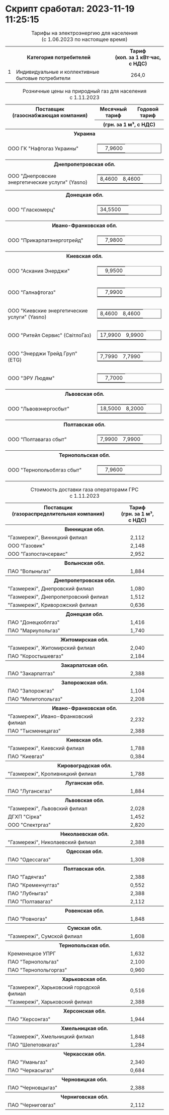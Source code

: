 # Скрипт сработал: 2023-11-19 11:25:15<table border="0" cellpadding="3" cellspacing="0" class="grid">
 <caption>
  Тарифы на электроэнергию для населения
  <br/>
  <span class="normal">
   (с 1.06.2023 по настоящее время)
  </span>
 </caption>
 <tr>
  <th align="center" colspan="2">
   Категория потребителей
  </th>
  <th align="center">
   Тариф
   <br/>
   <span class="normal">
    (коп. за 1 кВт⋅час, с НДС)
   </span>
  </th>
 </tr>
 <tr>
  <td align="right" valign="top">
   1
  </td>
  <td>
   Индивидуальные и коллективные бытовые потребители
  </td>
  <td align="center">
   264,0
  </td>
 </tr>
</table>
<table border="0" cellpadding="3" cellspacing="0" class="grid">
 <caption>
  Розничные цены на природный газ для населения
  <br/>
  <span class="">
   с 1.11.2023
  </span>
 </caption>
 <tr>
  <th align="center" rowspan="2" valign="top">
   Поставщик
   <br/>
   <span class="normal sans grey">
    (газоснабжающая компания)
   </span>
   <th align="center" class="sort2-table" colspan="1" valign="top">
    <a class="sorthref arrow-down" href="tariff/gas/?sort=trfValue1,down" onclick="return loadProcSort('tariff-table1','tariff/gas/table1.php','/tariff/gas/','date=2023-11-01','trfValue1,down','')" title="сортировать">
    </a>
    Месячный тариф
   </th>
   <th align="center" class="sort2-table" valign="top">
    <a class="sorthref arrow-down" href="tariff/gas/?sort=trfValue2,down" onclick="return loadProcSort('tariff-table1','tariff/gas/table1.php','/tariff/gas/','date=2023-11-01','trfValue2,down','')" title="сортировать">
    </a>
    Годовой тариф
   </th>
  </th>
 </tr>
 <tr>
  <th colspan="2">
   <span class="normal smaller">
    (грн. за 1 м³, с НДС)
   </span>
  </th>
 </tr>
 <tr>
  <th class="region normal" colspan="3">
   Украина
   <br/>
  </th>
 </tr>
 <tr>
  <td>
   ООО ГК "Нафтогаз Украины"
  </td>
  <td align="center" colspan="2">
   <table border="1" cellpadding="0" cellspacing="0" width="100%">
    <tr>
     <td align="center" style="border:none">
      <br/>
     </td>
     <td align="center" class="black" style="border:none">
      7,9600
      <br/>
     </td>
    </tr>
   </table>
  </td>
 </tr>
 <tr>
  <th class="region normal" colspan="3">
   Днепропетровская обл.
   <br/>
  </th>
 </tr>
 <tr>
  <td>
   ООО "Днепровские энергетические услуги" (Yasno)
  </td>
  <td align="center" colspan="2">
   <table border="1" cellpadding="0" cellspacing="0" width="100%">
    <tr>
     <td align="center" style="border:none">
      8,4600
      <br/>
     </td>
     <td align="center" class="black" style="border:none">
      8,4600
      <br/>
     </td>
    </tr>
   </table>
  </td>
 </tr>
 <tr>
  <th class="region normal" colspan="3">
   Донецкая обл.
   <br/>
  </th>
 </tr>
 <tr>
  <td>
   ООО "Гласкомерц"
  </td>
  <td align="center" colspan="2">
   <table border="1" cellpadding="0" cellspacing="0" width="100%">
    <tr>
     <td align="center" style="border:none">
      34,5500
      <br/>
     </td>
     <td align="center" class="black" style="border:none">
      <br/>
     </td>
    </tr>
   </table>
  </td>
 </tr>
 <tr>
  <th class="region normal" colspan="3">
   Ивано-Франковская обл.
   <br/>
  </th>
 </tr>
 <tr>
  <td>
   ООО "Прикарпатэнерготрейд"
  </td>
  <td align="center" colspan="2">
   <table border="1" cellpadding="0" cellspacing="0" width="100%">
    <tr>
     <td align="center" style="border:none">
      <br/>
     </td>
     <td align="center" class="black" style="border:none">
      7,9800
      <br/>
     </td>
    </tr>
   </table>
  </td>
 </tr>
 <tr>
  <th class="region normal" colspan="3">
   Киевская обл.
   <br/>
  </th>
 </tr>
 <tr>
  <td>
   ООО "Аскания Энерджи"
  </td>
  <td align="center" colspan="2">
   <table border="1" cellpadding="0" cellspacing="0" width="100%">
    <tr>
     <td align="center" style="border:none">
      <br/>
     </td>
     <td align="center" class="black" style="border:none">
      9,9500
      <br/>
     </td>
    </tr>
   </table>
  </td>
 </tr>
 <tr>
  <td>
   ООО "Галнафтогаз"
  </td>
  <td align="center" colspan="2">
   <table border="1" cellpadding="0" cellspacing="0" width="100%">
    <tr>
     <td align="center" style="border:none">
      <br/>
     </td>
     <td align="center" class="black" style="border:none">
      7,9900
      <br/>
     </td>
    </tr>
   </table>
  </td>
 </tr>
 <tr>
  <td>
   ООО "Киевские энергетические услуги" (Yasno)
  </td>
  <td align="center" colspan="2">
   <table border="1" cellpadding="0" cellspacing="0" width="100%">
    <tr>
     <td align="center" style="border:none">
      8,4600
      <br/>
     </td>
     <td align="center" class="black" style="border:none">
      8,4600
      <br/>
     </td>
    </tr>
   </table>
  </td>
 </tr>
 <tr>
  <td>
   ООО "Ритейл Сервис" (СвітлоГаз)
  </td>
  <td align="center" colspan="2">
   <table border="1" cellpadding="0" cellspacing="0" width="100%">
    <tr>
     <td align="center" style="border:none">
      17,9900
      <br/>
     </td>
     <td align="center" class="black" style="border:none">
      9,9900
      <br/>
     </td>
    </tr>
   </table>
  </td>
 </tr>
 <tr>
  <td>
   ООО "Энерджи Трейд Груп" (ETG)
  </td>
  <td align="center" colspan="2">
   <table border="1" cellpadding="0" cellspacing="0" width="100%">
    <tr>
     <td align="center" style="border:none">
      7,7990
      <br/>
     </td>
     <td align="center" class="black" style="border:none">
      7,7990
      <br/>
     </td>
    </tr>
   </table>
  </td>
 </tr>
 <tr>
  <td>
   ООО "ЭРУ Людям"
  </td>
  <td align="center" colspan="2">
   <table border="1" cellpadding="0" cellspacing="0" width="100%">
    <tr>
     <td align="center" style="border:none">
      <br/>
     </td>
     <td align="center" class="black" style="border:none">
      7,7000
      <br/>
     </td>
    </tr>
   </table>
  </td>
 </tr>
 <tr>
  <th class="region normal" colspan="3">
   Львовская обл.
   <br/>
  </th>
 </tr>
 <tr>
  <td>
   ООО "Львовэнергосбыт"
  </td>
  <td align="center" colspan="2">
   <table border="1" cellpadding="0" cellspacing="0" width="100%">
    <tr>
     <td align="center" style="border:none">
      18,5000
      <br/>
     </td>
     <td align="center" class="black" style="border:none">
      8,2000
      <br/>
     </td>
    </tr>
   </table>
  </td>
 </tr>
 <tr>
  <th class="region normal" colspan="3">
   Полтавская обл.
   <br/>
  </th>
 </tr>
 <tr>
  <td>
   ООО "Полтавагаз сбыт"
  </td>
  <td align="center" colspan="2">
   <table border="1" cellpadding="0" cellspacing="0" width="100%">
    <tr>
     <td align="center" style="border:none">
      7,9900
      <br/>
     </td>
     <td align="center" class="black" style="border:none">
      7,9900
      <br/>
     </td>
    </tr>
   </table>
  </td>
 </tr>
 <tr>
  <th class="region normal" colspan="3">
   Тернопольская обл.
   <br/>
  </th>
 </tr>
 <tr>
  <td>
   ООО "Тернопольоблгаз сбыт"
  </td>
  <td align="center" colspan="2">
   <table border="1" cellpadding="0" cellspacing="0" width="100%">
    <tr>
     <td align="center" style="border:none">
      <br/>
     </td>
     <td align="center" class="black" style="border:none">
      7,9600
      <br/>
     </td>
    </tr>
   </table>
  </td>
 </tr>
</table>
<table border="0" cellpadding="3" cellspacing="0" class="grid">
 <caption>
  Стоимость доставки газа операторами ГРС
  <br/>
  <span class="">
   с 1.11.2023
  </span>
 </caption>
 <tr>
  <th align="center" valign="top">
   Поставщик
   <br/>
   <span class="normal sans grey">
    (газораспределительная компания)
   </span>
   <th align="center" class="sort2-table" valign="top">
    <a class="sorthref arrow-down" href="tariff/gas/?sort=trfValue1,down" onclick="return loadProcSort('tariff-table2','tariff/gas/table2.php','/tariff/gas/','date=2023-11-01','trfValue1,down','')" title="сортировать">
    </a>
    Тариф
    <br/>
    <span class="normal smaller">
     (грн. за 1 м³, с НДС)
    </span>
   </th>
  </th>
 </tr>
 <tr>
  <th class="region normal" colspan="2">
   Винницкая обл.
   <br/>
  </th>
 </tr>
 <tr>
  <td>
   "Газмережі", Винницкий филиал
  </td>
  <td align="center">
   2,112
  </td>
 </tr>
 <tr>
  <td>
   ООО "Газовик"
  </td>
  <td align="center">
   2,148
  </td>
 </tr>
 <tr>
  <td>
   ООО "Газпостачсервис"
  </td>
  <td align="center">
   2,952
  </td>
 </tr>
 <tr>
  <th class="region normal" colspan="2">
   Волынская обл.
   <br/>
  </th>
 </tr>
 <tr>
  <td>
   ПАО "Волыньгаз"
  </td>
  <td align="center">
   1,884
  </td>
 </tr>
 <tr>
  <th class="region normal" colspan="2">
   Днепропетровская обл.
   <br/>
  </th>
 </tr>
 <tr>
  <td>
   "Газмережі", Днепровский филиал
  </td>
  <td align="center">
   1,080
  </td>
 </tr>
 <tr>
  <td>
   "Газмережі", Днепропетровский филиал
  </td>
  <td align="center">
   1,512
  </td>
 </tr>
 <tr>
  <td>
   "Газмережі", Криворожский филиал
  </td>
  <td align="center">
   0,636
  </td>
 </tr>
 <tr>
  <th class="region normal" colspan="2">
   Донецкая обл.
   <br/>
  </th>
 </tr>
 <tr>
  <td>
   ПАО "Донецкоблгаз"
  </td>
  <td align="center">
   1,416
  </td>
 </tr>
 <tr>
  <td>
   ПАО "Мариупольгаз"
  </td>
  <td align="center">
   1,740
  </td>
 </tr>
 <tr>
  <th class="region normal" colspan="2">
   Житомирская обл.
   <br/>
  </th>
 </tr>
 <tr>
  <td>
   "Газмережі", Житомирский филиал
  </td>
  <td align="center">
   2,040
  </td>
 </tr>
 <tr>
  <td>
   ПАО "Коростышевгаз"
  </td>
  <td align="center">
   2,184
  </td>
 </tr>
 <tr>
  <th class="region normal" colspan="2">
   Закарпатская обл.
   <br/>
  </th>
 </tr>
 <tr>
  <td>
   ПАО "Закарпатгаз"
  </td>
  <td align="center">
   2,388
  </td>
 </tr>
 <tr>
  <th class="region normal" colspan="2">
   Запорожская обл.
   <br/>
  </th>
 </tr>
 <tr>
  <td>
   ПАО "Запорожгаз"
  </td>
  <td align="center">
   1,104
  </td>
 </tr>
 <tr>
  <td>
   ПАО "Мелитопольгаз"
  </td>
  <td align="center">
   2,208
  </td>
 </tr>
 <tr>
  <th class="region normal" colspan="2">
   Ивано-Франковская обл.
   <br/>
  </th>
 </tr>
 <tr>
  <td>
   "Газмережі", Ивано-Франковский филиал
  </td>
  <td align="center">
   2,232
  </td>
 </tr>
 <tr>
  <td>
   ПАО "Тысменицагаз"
  </td>
  <td align="center">
   2,388
  </td>
 </tr>
 <tr>
  <th class="region normal" colspan="2">
   Киевская обл.
   <br/>
  </th>
 </tr>
 <tr>
  <td>
   "Газмережі", Киевский филиал
  </td>
  <td align="center">
   1,788
  </td>
 </tr>
 <tr>
  <td>
   ПАО "Киевгаз"
  </td>
  <td align="center">
   0,384
  </td>
 </tr>
 <tr>
  <th class="region normal" colspan="2">
   Кировоградская обл.
   <br/>
  </th>
 </tr>
 <tr>
  <td>
   "Газмережі", Кропивницкий филиал
  </td>
  <td align="center">
   1,788
  </td>
 </tr>
 <tr>
  <th class="region normal" colspan="2">
   Луганская обл.
   <br/>
  </th>
 </tr>
 <tr>
  <td>
   ПАО "Луганскгаз"
  </td>
  <td align="center">
   1,884
  </td>
 </tr>
 <tr>
  <th class="region normal" colspan="2">
   Львовская обл.
   <br/>
  </th>
 </tr>
 <tr>
  <td>
   "Газмережі", Львовский филиал
  </td>
  <td align="center">
   2,028
  </td>
 </tr>
 <tr>
  <td>
   ДГХП "Сірка"
  </td>
  <td align="center">
   1,452
  </td>
 </tr>
 <tr>
  <td>
   ООО "Спектргаз"
  </td>
  <td align="center">
   2,820
  </td>
 </tr>
 <tr>
  <th class="region normal" colspan="2">
   Николаевская обл.
   <br/>
  </th>
 </tr>
 <tr>
  <td>
   "Газмережі", Николаевский филиал
  </td>
  <td align="center">
   2,388
  </td>
 </tr>
 <tr>
  <th class="region normal" colspan="2">
   Одесская обл.
   <br/>
  </th>
 </tr>
 <tr>
  <td>
   ПАО "Одессагаз"
  </td>
  <td align="center">
   1,308
  </td>
 </tr>
 <tr>
  <th class="region normal" colspan="2">
   Полтавская обл.
   <br/>
  </th>
 </tr>
 <tr>
  <td>
   ПАО "Гадячгаз"
  </td>
  <td align="center">
   2,388
  </td>
 </tr>
 <tr>
  <td>
   ПАО "Кременчуггаз"
  </td>
  <td align="center">
   0,552
  </td>
 </tr>
 <tr>
  <td>
   ПАО "Лубныгаз"
  </td>
  <td align="center">
   2,388
  </td>
 </tr>
 <tr>
  <td>
   ПАО "Полтавагаз"
  </td>
  <td align="center">
   2,112
  </td>
 </tr>
 <tr>
  <th class="region normal" colspan="2">
   Ровенская обл.
   <br/>
  </th>
 </tr>
 <tr>
  <td>
   ПАО "Ровногаз"
  </td>
  <td align="center">
   1,848
  </td>
 </tr>
 <tr>
  <th class="region normal" colspan="2">
   Сумская обл.
   <br/>
  </th>
 </tr>
 <tr>
  <td>
   "Газмережі", Сумской филиал
  </td>
  <td align="center">
   1,608
  </td>
 </tr>
 <tr>
  <th class="region normal" colspan="2">
   Тернопольская обл.
   <br/>
  </th>
 </tr>
 <tr>
  <td>
   Кременецкое УПРГ
  </td>
  <td align="center">
   1,632
  </td>
 </tr>
 <tr>
  <td>
   ПАО "Тернопольгаз"
  </td>
  <td align="center">
   2,100
  </td>
 </tr>
 <tr>
  <td>
   ПАО "Тернопольгоргаз"
  </td>
  <td align="center">
   0,960
  </td>
 </tr>
 <tr>
  <th class="region normal" colspan="2">
   Харьковская обл.
   <br/>
  </th>
 </tr>
 <tr>
  <td>
   "Газмережі", Харьковский городской филиал
  </td>
  <td align="center">
   0,516
  </td>
 </tr>
 <tr>
  <td>
   "Газмережі", Харьковский филиал
  </td>
  <td align="center">
   2,388
  </td>
 </tr>
 <tr>
  <th class="region normal" colspan="2">
   Херсонская обл.
   <br/>
  </th>
 </tr>
 <tr>
  <td>
   ПАО "Херсонгаз"
  </td>
  <td align="center">
   1,944
  </td>
 </tr>
 <tr>
  <th class="region normal" colspan="2">
   Хмельницкая обл.
   <br/>
  </th>
 </tr>
 <tr>
  <td>
   "Газмережі", Хмельницкий филиал
  </td>
  <td align="center">
   1,848
  </td>
 </tr>
 <tr>
  <td>
   ПАО "Шепетовкагаз"
  </td>
  <td align="center">
   1,284
  </td>
 </tr>
 <tr>
  <th class="region normal" colspan="2">
   Черкасская обл.
   <br/>
  </th>
 </tr>
 <tr>
  <td>
   ПАО "Уманьгаз"
  </td>
  <td align="center">
   2,340
  </td>
 </tr>
 <tr>
  <td>
   ПАО "Черкасыгаз"
  </td>
  <td align="center">
   0,684
  </td>
 </tr>
 <tr>
  <th class="region normal" colspan="2">
   Черновицкая обл.
   <br/>
  </th>
 </tr>
 <tr>
  <td>
   ПАО "Черновцыгаз"
  </td>
  <td align="center">
   2,388
  </td>
 </tr>
 <tr>
  <th class="region normal" colspan="2">
   Черниговская обл.
   <br/>
  </th>
 </tr>
 <tr>
  <td>
   ПАО "Черниговгаз"
  </td>
  <td align="center">
   2,112
  </td>
 </tr>
</table>
